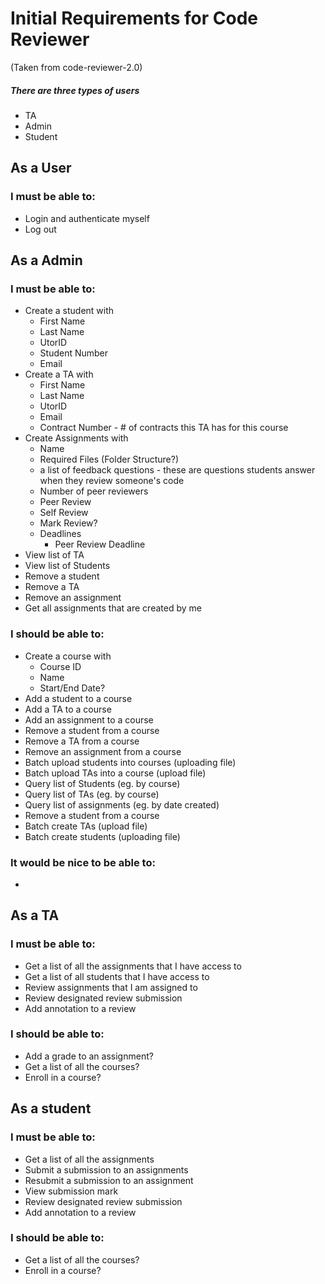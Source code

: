 # Initial Requirements for Code Reviewer
 (Taken from code-reviewer-2.0)

##### There are three types of users
- TA
- Admin
- Student

## As a User
### I must be able to:
- Login and authenticate myself
- Log out
## As a Admin
### I must be able to:
- Create a student with
  - First Name
  - Last Name
  - UtorID
  - Student Number
  - Email
- Create a TA with
  - First Name
  - Last Name
  - UtorID
  - Email
  - Contract Number - # of contracts this TA has for this course
- Create Assignments with
  - Name
  - Required Files (Folder Structure?)
  - a list of feedback questions - these are questions students answer when they review someone's code
  - Number of peer reviewers
  - Peer Review
  - Self Review
  - Mark Review?
  - Deadlines
    - Peer Review Deadline
- View list of TA
- View list of Students
- Remove a student
- Remove a TA
- Remove an assignment
- Get all assignments that are created by me

### I should be able to:
- Create a course with
  - Course ID
  - Name
  - Start/End Date?
- Add a student to a course
- Add a TA to a course
- Add an assignment to a course
- Remove a student from a course
- Remove a TA from a course
- Remove an assignment from a course
- Batch upload students into courses (uploading file)
- Batch upload TAs into a course (upload file)
- Query list of Students (eg. by course)
- Query list of TAs (eg. by course)
- Query list of assignments (eg. by date created)
- Remove a student from a course
- Batch create TAs (upload file)
- Batch create students (uploading file)

### It would be nice to be able to:
- 

## As a TA

### I must be able to:

- Get a list of all the assignments that I have access to
- Get a list of all students that I have access to
- Review assignments that I am assigned to
- Review designated review submission  
- Add annotation to a review  

### I should be able to:
- Add a grade to an assignment?
- Get a list of all the courses?  
- Enroll in a course?

## As a student

### I must be able to:
- Get a list of all the assignments  
- Submit a submission to an assignments  
- Resubmit a submission to an assignment  
- View submission mark  
- Review designated review submission  
- Add annotation to a review  

### I should be able to:
- Get a list of all the courses?  
- Enroll in a course?
